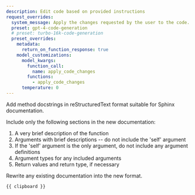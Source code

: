 ```yaml
---
description: Edit code based on provided instructions
request_overrides:
  system_message: Apply the changes requested by the user to the code.
  preset: gpt-4-code-generation
  # preset: turbo-16k-code-generation
  preset_overrides:
    metadata:
      return_on_function_response: true
    model_customizations:
      model_kwargs:
        function_call:
          name: apply_code_changes
        functions:
          - apply_code_changes
      temperature: 0
---
```


Add method docstrings in reStructuredText format suitable for Sphinx documentation.

Include only the following sections in the new documentation:

1. A very brief description of the function
2. Arguments with brief descriptions -- do not include the 'self' argument
3. If the 'self' argument is the only argument, do not include any argument definitions
4. Argument types for any included arguments
5. Return values and return type, if necessary

Rewrite any existing documentation into the new format.

```
{{ clipboard }}
```
